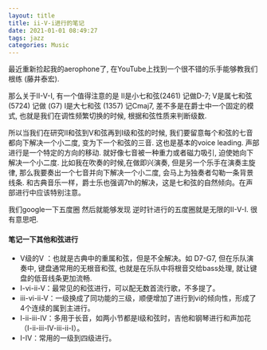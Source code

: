 ```yaml
---
layout: title
title: ii-V-i进行的笔记
date: 2021-01-01 08:49:27
tags: jazz
categories: Music
---
```


最近重新捡起我的aerophone了, 在YouTube上找到一个很不错的乐手能够教我们根练 (藤井泰宏). 

那么关于II-V-I, 有一个值得注意的是 II是小七和弦(2461) 记做D-7; V是属七和弦 (5724) 记做 (G7) I是大七和弦 (1357) 记Cmaj7, 差不多是在爵士中一个固定的模式, 也就是我们在调性频繁切换的时候, 根据和弦性质来判断级数. 

所以当我们在研究II和弦到V和弦再到I级和弦的时候, 我们要留意每个和弦的七音都向下解决一个小二度, 变为下一个和弦的三音. 这也是基本的voice leading. 声部进行是一个特定的方向的移动. 就好像七音被一种重力或者磁力吸引, 迫使她向下解决一个小二度. 比如我在吹奏的时候,在做即兴演奏, 但是另一个乐手在演奏主旋律, 那么我要奏出一个七音并向下解决一个小二度, 会马上为独奏者勾勒一条背景线条. 和古典音乐一样，爵士乐也强调7th的解决，这是七和弦的自然倾向。在声部进行中应该特别注意。

我们google一下五度圈 然后就能够发现 逆时针进行的五度圈就是无限的II-V-I. 很有意思吧.

#### 笔记一下其他和弦进行
+ V级的V ：也就是古典中的重属和弦，但是不全解决。如 D7-G7, 但在乐队演奏中, 键盘通常用的无根音和弦, 也就是在乐队中将根音交给bass处理, 就让键盘的低音线条更加流畅. 
+ I-vi-ii-V：最常见的和弦进行，可以配无数首流行歌，不多提了。
+ iii-vi-ii-V：一级换成了同功能的三级，顺便增加了进行到vi的倾向性，形成了4个连续的属到主进行。
+ I-ii-iii-IV：多用于长音，如两小节都是I级和弦时，吉他和钢琴进行和声加花（I-ii-iii-IV-iii-ii-I）。
+ I-IV：常用的一级到四级进行。